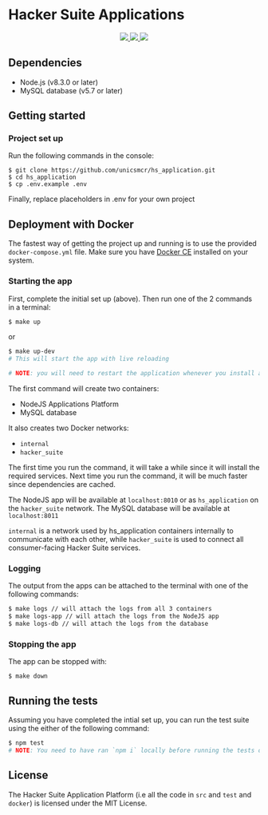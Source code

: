 # Hacker Suite Applications
<p align="center">
  <a href="https://travis-ci.org/unicsmcr/hs_hub" alt="Build Status">
    <img src="https://travis-ci.org/unicsmcr/hs_application.svg?branch=master" />
  </a>
  <a href="https://codecov.io/gh/unicsmcr/hs_application" alt="License">
    <img src="https://codecov.io/gh/unicsmcr/hs_application/branch/master/graph/badge.svg" />
  </a>
  <a href="https://github.com/unicsmcr/hs_application/blob/master/LICENSE" alt="License">
    <img src="https://img.shields.io/github/license/unicsmcr/hs_application.svg" />
  </a>
</p>

## Dependencies

 - Node.js (v8.3.0 or later)
 - MySQL database (v5.7 or later)

## Getting started
### Project set up
Run the following commands in the console:
```
$ git clone https://github.com/unicsmcr/hs_application.git
$ cd hs_application
$ cp .env.example .env
```

Finally, replace placeholders in .env for your own project

## Deployment with Docker
The fastest way of getting the project up and running is to use the provided `docker-compose.yml` file. Make sure you have [Docker CE](https://docs.docker.com/install/) installed on your system.
### Starting the app
First, complete the initial set up (above). Then run one of the 2 commands in a terminal:

```bash
$ make up
```
or
```bash
$ make up-dev
# This will start the app with live reloading

# NOTE: you will need to restart the application whenever you install a new package or change the environment variables in the .env file
```
The first command will create two containers:
* NodeJS Applications Platform
* MySQL database

It also creates two Docker networks:
* `internal`
* `hacker_suite`

The first time you run the command, it will take a while since it will install the required services. Next time you run the command, it will be much faster since dependencies are cached.

The NodeJS app will be available at `localhost:8010` or as `hs_application` on the `hacker_suite` network. The MySQL database will be available at `localhost:8011`

`internal` is a network used by hs_application containers internally to communicate with each other, while `hacker_suite` is used to connect all consumer-facing Hacker Suite services.

### Logging
The output from the apps can be attached to the terminal with one of the following commands:
```bash
$ make logs // will attach the logs from all 3 containers
$ make logs-app // will attach the logs from the NodeJS app
$ make logs-db // will attach the logs from the database
```

### Stopping the app
The app can be stopped with:
```
$ make down
```

## Running the tests
Assuming you have completed the intial set up, you can run the test suite using the either of the following command:
```python
$ npm test
# NOTE: You need to have ran `npm i` locally before running the tests otherwise they will fail
```

 ## License
 The Hacker Suite Application Platform (i.e all the code in  `src` and `test` and `docker`) is licensed under the MIT License.

